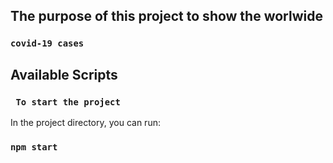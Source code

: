 ## The purpose of this project to show the worlwide 
### `covid-19 cases`


## Available Scripts

### ` To start the project`
In the project directory, you can run: 

### `npm start`
